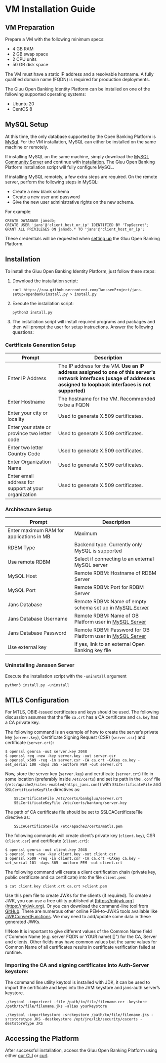 # VM Installation Guide

## VM Preparation

Prepare a VM with the following minimum specs:

- 4 GB RAM
- 2 GB swap space
- 2 CPU units
- 50 GB disk space

The VM must have a static IP address and a resolvable hostname. A fully qualified domain name (FQDN) is required for production deployments.

The Gluu Open Banking Identity Platform can be installed on one of the following supported operating systems:

- Ubuntu 20
- CentOS 8

## MySQL Setup

At this time, the only database supported by the Open Banking Platform is [MySql](https://www.mysql.com/). For the VM installation, MySQL can either be installed on the same machine or remotely.

If installing MySQL on the same machine, simply download the [MySQL Community Server](https://dev.mysql.com/downloads/mysql/) and continue with [installation](#installation). The Gluu Open Banking Platform installation script will fully configure MySQL.

If installing MySQL remotely, a few extra steps are required. On the remote server, perform the following steps in MySQL:

- Create a new blank schema
- Create a new user and password
- Give the new user administrative rights on the new schema.

For example:

```
CREATE DATABASE jansdb;
CREATE USER 'jans'@'client_host_or_ip' IDENTIFIED BY 'TopSecret';
GRANT ALL PRIVILEGES ON jansdb.* TO 'jans'@'client_host_or_ip';
```

These credentials will be requested when [setting up](#architecture-setup) the Gluu Open Banking Platform.

## Installation 

To install the Gluu Open Banking Identity Platform, just follow these steps:

1. Download the installation script:

    `curl https://raw.githubusercontent.com/JanssenProject/jans-setup/openbank/install.py > install.py`

1. Execute the installation script:

    `python3 install.py`

1. The installation script will install required programs and packages and then will prompt the user for setup instructions. Answer the following questions:

### Certificate Generation Setup

| Prompt | Description |
| ------ | ----------- |
| Enter IP Address | The IP address for the VM. **Use an IP address assigned to one of this server's network interfaces (usage of addresses assigned to loopback interfaces is not supported)** |
| Enter Hostname | The hostname for the VM. Recommended to be a FQDN |
| Enter your city or locality | Used to generate X.509 certificates. |
| Enter your state or province two letter code | Used to generate X.509 certificates. |
| Enter two letter Country Code | Used to generate X.509 certificates. |
| Enter Organization Name | Used to generate X.509 certificates. |
| Enter email address for support at your organization | Used to generate X.509 certificates.|

### Architecture Setup

| Prompt | Description |
| ---- | --------- |
| Enter maximum RAM for applications in MB | Maximum  |
| RDBM Type | Backend type. Currently only MySQL is supported |
| Use remote RDBM | Select if connecting to an external MySQL server |
| MySQL Host | Remote RDBM: Hostname of RDBM Server | 
| MySQL Port | Remote RDBM: Port for RDBM Server |
| Jans Database | Remote RDBM: Name of empty schema set up in [MySQL Server](#mysql-setup) |
| Jans Database Username | Remote RDBM: Name of OB Platform user in [MySQL Server](#mysql-setup) |
| Jans Database Password | Remote RDBM: Password for OB Platform user in [MySQL Server](#mysql-setup) |
| Use external key | If yes, link to an external Open Banking key file |

### Uninstalling Janssen Server

Execute the installation script with the `-uninstall` argument

`python3 install.py -uninstall`

## MTLS Configuration

For MTLS, OBIE-issued certificates and keys should be used. The following discussion assumes that the file `ca.crt` has a CA certificate and `ca.key` has a CA private key. 

The following command is an example of how to create the server’s private key (`server.key`), Certificate Signing Request (CSR) (`server.csr`) and certificate (`server.crt)`:

```
$ openssl genrsa -out server.key 2048
$ openssl req -new -key server.key -out server.csr
$ openssl x509 -req -in server.csr -CA ca.crt -CAkey ca.key -set_serial 100 -days 365 -outform PEM -out server.crt
```

Now, store the server key (`server.key`) and certificate (`server.crt`) file in some location (preferably inside `/etc/certs`) and set its path in the `.conf` file (`/etc/apache2/sites-enabled/https_jans.conf`) with  `SSLCertificateFile` and  S`SLCertificateKeyFile` directives as:

```
	SSLCertificateFile /etc/certs/bankgluu/server.crt
	SSLCertificateKeyFile /etc/certs/bankorg/server.key
```

The path of CA certificate file should be set to SSLCACertificateFile directive as:

```
	SSLCACertificateFile /etc/apache2/certs/matls.pem    
```

The following commands will create client’s private key (`client.key`), CSR (`client.csr`) and certificate (`client.crt`):

```
$ openssl genrsa -out client.key 2048
$ openssl req -new -key client.key -out client.csr
$ openssl x509 -req -in client.csr -CA ca.crt -CAkey ca.key -set_serial 101 -days 365 -outform PEM -out client.crt
```

The following command will create a client certification chain (private key, public certificate and ca certificate) into the file `client.pem`:

```
$ cat client.key client.crt ca.crt >client.pem
```

Use this pem file to create JWKs for the clients (if required). To create a JWK, you can use a free utility published at [https://mkjwk.org](https://mkjwk.org). Or you can download the command-line tool from [GitHub](https://github.com/mitreid-connect/json-web-key-generator). There are numerous other online PEM-to-JWKS tools available like [JWKConvertFunctions](https://8gwifi.org/jwkconvertfunctions.jsp). We may need to add/update some data in these generated JWKs.

!!!Note 
    It is important to give different values of the Common Name field (“Common Name (e.g. server FQDN or YOUR name) []”) for the CA, Server and  clients. Other fields may have common values but the same values for Common Name of all certificates results in certificate verification failed at runtime.

### Importing the CA and signing certificates into Auth-Server keystore: 

The command line utility keytool is installed with JDK, it can be used to import the certificate and keys into the JVM keystore and jans-auth server’s keystore.

```
./keytool -importcert -file /path/to/file/filename.cer -keystore /path/to/file/filename.jks -alias yourkeystore

./keytool -importkeystore -srckeystore /path/to/file/filename.jks -srcstoretype JKS -destkeystore /opt/jre/lib/security/cacerts -deststoretype JKS
```

## Accessing the Platform

After successful installation, access the Gluu Open Banking Platform using either [our CLI](https://gluu.org/docs/openbanking/jans-cli/) or [curl](https://gluu.org/docs/openbanking/curl/).
